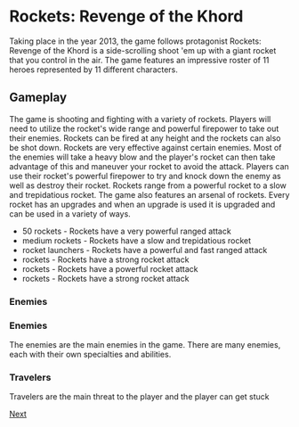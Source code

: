 # Rockets: Revenge of the Khord

Taking place in the year 2013, the game follows protagonist                                                                                                                                    Rockets: Revenge of the Khord is a side-scrolling shoot 'em up with a giant rocket that you control in the air. The game features an impressive roster of 11 heroes represented by 11 different characters.

## Gameplay

The game is shooting and fighting with a variety of rockets. Players will need to utilize the rocket's wide range and powerful firepower to take out their enemies. Rockets can be fired at any height and the rockets can also be shot down. Rockets are very effective against certain enemies. Most of the enemies will take a heavy blow and the player's rocket can then take advantage of this and maneuver your rocket to avoid the attack. Players can use their rocket's powerful firepower to try and knock down the enemy as well as destroy their rocket. Rockets range from a powerful rocket to a slow and trepidatious rocket. The game also features an arsenal of rockets. Every rocket has an upgrades and when an upgrade is used it is upgraded and can be used in a variety of ways.

*   50 rockets - Rockets have a very powerful ranged attack
*   medium rockets - Rockets have a slow and trepidatious rocket
*   rocket launchers - Rockets have a powerful and fast ranged attack
*   rockets - Rockets have a strong rocket attack
*   rockets - Rockets have a powerful rocket attack
*   rockets - Rockets have a strong rocket attack

### Enemies

### Enemies

The enemies are the main enemies in the game. There are many enemies, each with their own specialties and abilities.

###    Travelers

Travelers are the main threat to the player and the player can get stuck

[Next](242.md)